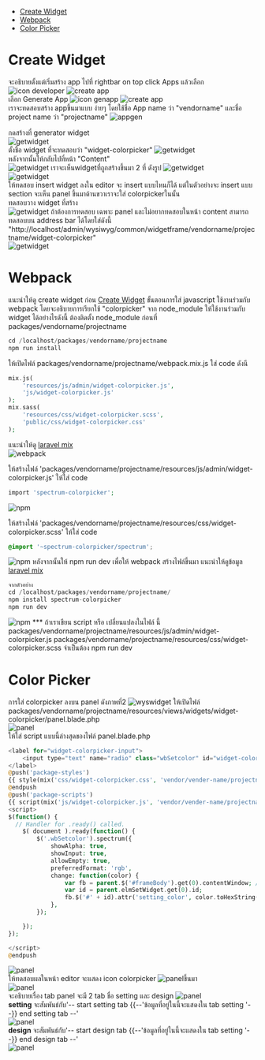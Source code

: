 - [Create Widget](#CreateWidget)
- [Webpack](#Webpack)
- [Color Picker](#ColorPicker)

# Create Widget

<a name="CreateWidget"></a>
จะอธิบายตั้งแต่เริ่มสร้าง app
ไปที่ rightbar on top click Apps แล้วเลือก ![icon developer](images/iconDeveloper.png)
![create app](images/createApp_colorpicker1.png)
<br>
เลือก Generate App ![icon genapp](images/icon_genapp.png)
![create app](images/createApp_colorpicker2.png)
<br>
เราจะทดสอบสร้าง appขึ้นมาแบบ ง่ายๆ โดยใช้ชื่อ App name ว่า "vendorname" และชื่อ project name ว่า "projectname"
![appgen](images/createapp_colorpicker3.png)

กดสร้างที่ generator widget
<br>
![getwidget](images/genwidget_colorpicker1.png)
<br>
ตั้งชื่อ widget ที่จะทดสอบว่า "widget-colorpicker"
![getwidget](images/genwidget_colorpicker2.png)
<br>
หลังจากนั้นให้กลับไปที่หน้า "Content"
<br>
![getwidget](images/gotocontent_colopicker.png)
เราจะเห็นwidgetที่ถูกสร้างขึ้นมา 2 ที่ ดังรูป
![getwidget](images/wyswidget_colorpicker1.png)
<br>
![getwidget](images/wyswidget_colorpicker2.png)
<br>
ให้ทดสอบ insert widget ลงใน editor จะ insert แบบไหนก็ได้ แต่ในตัวอย่างจะ insert แบบ section
จะเห็น panel ขึ้นมาด้านขวาเราจะใส่ colorpickerในนั้น
<br>
ทดสอบวาง widget ที่สร้าง
<br>
![getwidget](images/wyswidget_colorpicker3.png)
ถ้าต้องการทดสอบ เฉพาะ panel และไม่อยากทดสอบในหน้า content สามารถทดสอบบน address bar ได้โดยใส่ดังนี้ "http://localhost/admin/wysiwyg/common/widgetframe/vendorname/projectname/widget-colorpicker"
<br>
![getwidget](images/wyswidget_colorpicker4.png)

# Webpack

<a name="Webpack"></a>
แนะนำให้ดู create widget ก่อน [Create Widget](createwidget.md)
ขั้นตอนการใส่ javascript ใช้งานร่วมกับ webpack โดยจะอธิบายการเรียกใช้ "colorpicker" จาก node_module ให้ใช้งานร่วมกับ widget ได้อย่างไรดังนี้
ต้องติดตั้ง node_module ก่อนที่ packages/vendorname/projectname

```php
cd /localhost/packages/vendorname/projectname
npm run install
```

ให้เปิดไฟล์ packages/vendorname/projectname/webpack.mix.js
ใส่ code ดังนี

```php
mix.js(
    'resources/js/admin/widget-colorpicker.js',
    'js/widget-colorpicker.js'
);
mix.sass(
    'resources/css/widget-colorpicker.scss',
    'public/css/widget-colorpicker.css'
);

```

แนะนำให้ดู [laravel mix](https://laravel.com/docs/7.x/mix)
<br>![webpack](images/webpack_colorpicker1.png)

ให้สร้างไฟล์ 'packages/vendorname/projectname/resources/js/admin/widget-colorpicker.js'
ให้ใส่ code

```php
import 'spectrum-colorpicker';
```

![npm](images/webpack_colorpicker2.png)

ให้สร้างไฟล์ 'packages/vendorname/projectname/resources/css/widget-colorpicker.scss'
ให้ใส่ code

```css
@import '~spectrum-colorpicker/spectrum';
```

![npm](images/webpack_colorpicker3.png)
หลังจากนั้นให้ npm run dev เพื่อให้ webpack สร้างไฟล์ขึ้นมา แนะนำให้ดูข้อมูล [laravel mix](https://laravel.com/docs/6.x/mix)

```php
จากตัวอย่าง
cd /localhost/packages/vendorname/projectname/
npm install spectrum-colorpicker
npm run dev
```

![npm](images/webpack_colorpicker4.png)
\*\*\* ถ้าเราเขียน script หรือ เปลี่ยนแปลงในไฟล์ นี้
packages/vendorname/projectname/resources/js/admin/widget-colorpicker.js
packages/vendorname/projectname/resources/css/widget-colorpicker.scss
จำเป็นต้อง npm run dev
<br>


# Color Picker

<a name="ColorPicker"></a>
การใส่ colorpicker ลงบน panel ดังภาพที่2
![wyswidget](images/wyswidget_colorpicker5.png)
ให้เปิดไฟล์ packages/vendorname/projectname/resources/views/widgets/widget-colorpicker/panel.blade.php
<br>
![panel](images/panel_colorpicker1.png)
<br>
ให้ใส่ script แบบนี้ล่างสุดของไฟล์ panel.blade.php

```php
<label for="widget-colorpicker-input">
    <input type="text" name="radio" class="wbSetcolor" id="widget-colorpicker-input" >
</label>
@push('package-styles')
{{ style(mix('css/widget-colorpicker.css', 'vendor/vender-name/projectname')) }}    // เชื่อมต่อกับไฟล์ js ใน webpack
@endpush
@push('package-scripts')
{{ script(mix('js/widget-colorpicker.js', 'vendor/vender-name/projectname')) }} // เชื่อมต่อกับไฟล์ js ใน webpack
<script>
$(function() {
  // Handler for .ready() called.
    $( document ).ready(function() {
        $('.wbSetcolor').spectrum({
            showAlpha: true,
            showInput: true,
            allowEmpty: true,
            preferredFormat: 'rgb',
            change: function(color) {
                var fb = parent.$('#frameBody').get(0).contentWindow; //ถ้าต้องการเชื่อมกับ wys ให้เรียก ผ่านตัวนี้ เพราะ editor มีการทำงาน frame หลายชั้น
                var id = parent.elmSetWidget.get(0).id;
                fb.$('#' + id).attr('setting_color', color.toHexString());
            },
        });

    });
});

</script>
@endpush
```

![panel](images/panel_colorpicker2.png)
<br>
ให้ทดสอบผลในหน้า editor จะแสดง icon colorpicker ![panel](images/panel_colorpicker3.png)ขึ้นมา
<br>
![panel](images/panel_colorpicker4.png)
<br>
จะอธิบายเรื่อง tab panel จะมี 2 tab ชื่อ setting และ design
![panel](images/panel_colorpicker5.png)
<br>
<b>setting</b> จะสัมพันธ์กับ'-- start setting tab &#123;&#123;--'ข้อมูลที่อยู่ในนี้จะแสดงใน tab setting '--&#125;&#125; end setting tab --'
<br>
![panel](images/panel_colorpicker6.png)
<br>
<b>design</b> จะสัมพันธ์กับ'-- start design tab &#123;&#123;--'ข้อมูลที่อยู่ในนี้จะแสดงใน tab setting '--&#125;&#125; end design tab --'
<br>
![panel](images/panel_colorpicker7.png)
